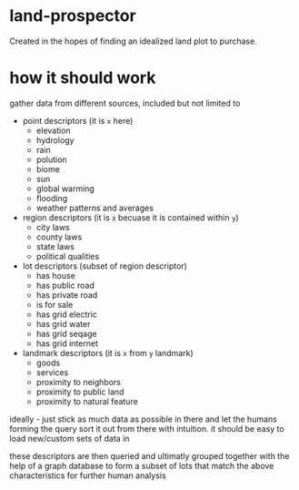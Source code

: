 # land-prospector
Created in the hopes of finding an idealized land plot to purchase. 

# how it should work
gather data from different sources, included but not limited to
* point descriptors (it is `x` here) 
  * elevation
  * hydrology
  * rain
  * polution
  * biome
  * sun
  * global warming
  * flooding
  * weather patterns and averages
* region descriptors (it is `x` becuase it is contained within `y`) 
  * city laws
  * county laws
  * state laws
  * political qualities
* lot descriptors (subset of region descriptor) 
  * has house
  * has public road
  * has private road
  * is for sale
  * has grid electric
  * has grid water
  * has grid seqage
  * has grid internet
* landmark descriptors (it is `x` from `y` landmark)
  * goods
  * services
  * proximity to neighbors
  * proximity to public land
  * proximity to natural feature

ideally - just stick as much data as possible in there and let the humans forming the query sort it out from there with intuition. 
it should be easy to load new/custom sets of data in 
  
 these descriptors are then queried and ultimatly grouped together with the help of a graph database to form a subset of lots that match the above characteristics for further human analysis
